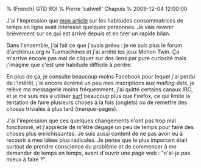 % (French) GTD ROI
% Pierre 'catwell' Chapuis
% 2009-12-04 12:00:00

<!--@
  description = "Retour sur l'efficacité de mes décisions pour éviter de perdre du temps."
-->


J'ai l'impression que [mon article](http://blog.separateconcerns.com/2009-11-16-fr-gen-y.html) sur les habitudes consommatrices de temps en ligne avait intéressé quelques personnes. Je vais revenir brièvement sur ce qui est arrivé depuis et en tirer un rapide bilan.

Dans l'ensemble, j'ai fait ce que j'avais prévu : je ne suis plus le forum d'archlinux.org ni Tuxmachines et j'ai arrêté les jeux Motion Twin. Ça m'arrive encore pas mal de cliquer sur des liens par pure curiosité mais j'imagine que c'est une habitude difficile à perdre.

En plus de ça, je consulte beaucoup moins Facebook pour lequel j'ai perdu de l'intérêt, j'ai encore écrémé un peu mes inscriptions aux *mailing-lists*, je relève ma messagerie moins fréquemment, j'ai quitté certains canaux IRC, et je me suis mis à utiliser [surf](http://surf.suckless.org/) beaucoup plus que Firefox, ce qui limite la tentation de faire plusieurs choses à la fois (onglets) ou de remettre des choses triviales à plus tard (marque-pages).

J'ai l'impression que ces quelques changements n'ont pas trop mal fonctionné, et j'apprécie de m'être dégagé un peu de temps pour faire des choses plus enrichissantes. Je suis aussi content de ne pas avoir eu à recourir à mes idées plus radicales. Je pense que le plus important était surtout de prendre conscience du problème et de commencer à me demander de temps en temps, avant d'ouvrir une page web : "n'ai-je pas mieux à faire ?".
